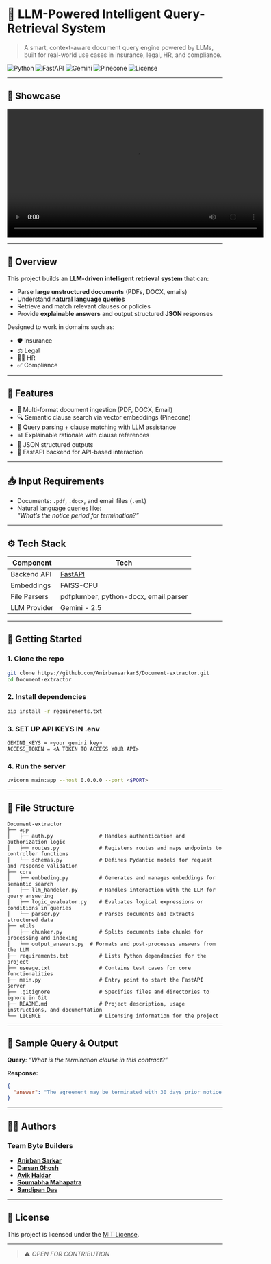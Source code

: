 # 🤖 LLM-Powered Intelligent Query-Retrieval System

> A smart, context-aware document query engine powered by LLMs, built for real-world use cases in insurance, legal, HR, and compliance.

![Python](https://img.shields.io/badge/python-3.10%2B-blue.svg?style=flat-square)
![FastAPI](https://img.shields.io/badge/FastAPI-API-green?style=flat-square)
![Gemini](https://img.shields.io/badge/LLM-Gemini-blueviolet?style=flat-square)
![Pinecone](https://img.shields.io/badge/FAISS-v1.11.0-blue?style=flat-square&logo=python&logoColor=white)
![License](https://img.shields.io/badge/license-MIT-lightgrey?style=flat-square)

---
## 🎥 Showcase

<video src="showcase.mp4" controls width="600"></video>

---

## 🧠 Overview

This project builds an **LLM-driven intelligent retrieval system** that can:
- Parse **large unstructured documents** (PDFs, DOCX, emails)
- Understand **natural language queries**
- Retrieve and match relevant clauses or policies
- Provide **explainable answers** and output structured **JSON** responses

Designed to work in domains such as:
- 🛡 Insurance
- ⚖️ Legal
- 🧑‍💼 HR
- ✅ Compliance

---

## 🔧 Features

- 📄 Multi-format document ingestion (PDF, DOCX, Email)
- 🔍 Semantic clause search via vector embeddings (Pinecone)
- 🤖 Query parsing + clause matching with LLM assistance
- 📊 Explainable rationale with clause references
- 🧾 JSON structured outputs
- 🚀 FastAPI backend for API-based interaction

---

## 📥 Input Requirements

- Documents: `.pdf`, `.docx`, and email files (`.eml`)
- Natural language queries like:  
  _“What’s the notice period for termination?”_

---

## ⚙️ Tech Stack
| Component | Tech |
|----------|------|
| Backend API | [FastAPI](https://fastapi.tiangolo.com/) |
| Embeddings | FAISS-CPU |
| File Parsers | pdfplumber, python-docx, email.parser |
| LLM Provider | Gemini - 2.5 |

---

## 🚀 Getting Started

### 1. Clone the repo
```bash
git clone https://github.com/AnirbansarkarS/Document-extractor.git
cd Document-extractor
```

### 2. Install dependencies
```bash
pip install -r requirements.txt
```
### 3. SET UP API KEYS IN .env
```
GEMINI_KEYS = <your gemini key>
ACCESS_TOKEN = <A TOKEN TO ACCESS YOUR API>
```

### 4. Run the server
```bash
uvicorn main:app --host 0.0.0.0 --port <$PORT>
```

---
## 📁 File Structure

```plaintext
Document-extractor
├── app
│   ├── auth.py               # Handles authentication and authorization logic
│   ├── routes.py             # Registers routes and maps endpoints to controller functions
│   └── schemas.py            # Defines Pydantic models for request and response validation
├── core
│   ├── embbeding.py          # Generates and manages embeddings for semantic search
│   ├── llm_handeler.py       # Handles interaction with the LLM for query answering
│   ├── logic_evaluator.py    # Evaluates logical expressions or conditions in queries
│   └── parser.py             # Parses documents and extracts structured data
├── utils
│   ├── chunker.py            # Splits documents into chunks for processing and indexing
│   └── output_answers.py  # Formats and post-processes answers from the LLM
├── requirements.txt          # Lists Python dependencies for the project
├── useage.txt                # Contains test cases for core functionalities
├── main.py                   # Entry point to start the FastAPI server
├── .gitignore                # Specifies files and directories to ignore in Git
├── README.md                 # Project description, usage instructions, and documentation
└── LICENCE                   # Licensing information for the project
```
---

## 📌 Sample Query & Output

**Query**: _“What is the termination clause in this contract?”_

**Response:**
```json
{
  "answer": "The agreement may be terminated with 30 days prior notice by either party.",
}
```

---

## 👨‍💻 Authors

### Team Byte Builders

- **[Anirban Sarkar](https://github.com/AnirbansarkarS)**
- **[Darsan Ghosh](https://github.com/XpolioN2005)**
- **[Avik Haldar](https://github.com/avikhaldar833-a11y)**
- **[Soumabha Mahapatra](https://github.com/TechEruption)**
- **[Sandipan Das](https://github.com/Sandipan-developer)**
---

## 📄 License

This project is licensed under the [MIT License](LICENSE).

---

> ⚠️ *OPEN FOR CONTRIBUTION*
